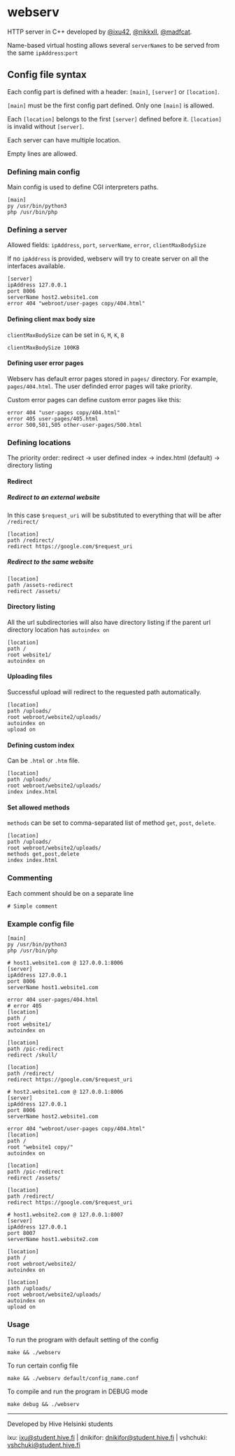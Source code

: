 # webserv
HTTP server in C++ developed by [@ixu42](https://github.com/ixu42), [@nikkxll](https://github.com/nikkxll), [@madfcat](https://github.com/madfcat).

Name-based virtual hosting allows several `serverName`s to be served from the same `ipAddress`:`port`

## Config file syntax

Each config part is defined with a header: `[main]`, `[server]` or `[location]`.

`[main]` must be the first config part defined. Only one `[main]` is allowed.

Each `[location]` belongs to the first `[server]` defined before it. `[location]` is invalid without `[server]`.

Each server can have multiple location.

Empty lines are allowed.

### Defining main config

Main config is used to define CGI interpreters paths.

```
[main]
py /usr/bin/python3
php /usr/bin/php
```

### Defining a server

Allowed fields: `ipAddress`, `port`, `serverName`, `error`, `clientMaxBodySize`

If no `ipAddress` is provided, webserv will try to create server on all the interfaces available.

```
[server]
ipAddress 127.0.0.1
port 8006
serverName host2.website1.com
error 404 "webroot/user-pages copy/404.html"
```

#### Defining client max body size


`clientMaxBodySize` can be set in `G`, `M`, `K`, `B`

```
clientMaxBodySize 100KB
```

#### Defining user error pages

Webserv has default error pages stored in `pages/` directory. For example, `pages/404.html`. The user definded error pages will take priority.

Custom error pages can define custom error pages like this:

```
error 404 "user-pages copy/404.html"
error 405 user-pages/405.html
error 500,501,505 other-user-pages/500.html
```

### Defining locations

The priority order: redirect -> user defined index -> index.html (default) -> directory listing

#### Redirect

##### Redirect to an external website

In this case `$request_uri` will be substituted to everything that will be after `/redirect/`

```
[location]
path /redirect/
redirect https://google.com/$request_uri
```


##### Redirect to the same website

```
[location]
path /assets-redirect
redirect /assets/
```

#### Directory listing 

All the url subdirectories will also have directory listing if the parent url directory location has `autoindex on`

```
[location]
path /
root website1/
autoindex on
```

#### Uploading files

Successful upload will redirect to the requested path automatically.

```
[location]
path /uploads/
root webroot/website2/uploads/
autoindex on
upload on
```

#### Defining custom index

Can be `.html` or `.htm` file.

```
[location]
path /uploads/
root webroot/website2/uploads/
index index.html
```


#### Set allowed methods

`methods` can be set to comma-separated list of method `get`, `post`, `delete`.

```
[location]
path /uploads/
root webroot/website2/uploads/
methods get,post,delete
index index.html
```

### Commenting

Each comment should be on a separate line

```
# Simple comment
```

###  Example config file
```
[main]
py /usr/bin/python3
php /usr/bin/php

# host1.website1.com @ 127.0.0.1:8006
[server]
ipAddress 127.0.0.1
port 8006
serverName host1.website1.com

error 404 user-pages/404.html
# error 405
[location]
path /
root website1/
autoindex on

[location]
path /pic-redirect
redirect /skull/

[location]
path /redirect/
redirect https://google.com/$request_uri

# host2.website1.com @ 127.0.0.1:8006
[server]
ipAddress 127.0.0.1
port 8006
serverName host2.website1.com

error 404 "webroot/user-pages copy/404.html"
[location]
path /
root "website1 copy/"
autoindex on

[location]
path /pic-redirect
redirect /assets/

[location]
path /redirect/
redirect https://google.com/$request_uri

# host1.website2.com @ 127.0.0.1:8007
[server]
ipAddress 127.0.0.1
port 8007
serverName host1.website2.com

[location]
path /
root webroot/website2/
autoindex on

[location]
path /uploads/
root webroot/website2/uploads/
autoindex on
upload on
```

### Usage

To run the program with default setting of the config

```
make && ./webserv
```

To run certain config file

```
make && ./webserv default/config_name.conf
```

To compile and run the program in DEBUG mode

```
make debug && ./webserv
```
---
Developed by Hive Helsinki students

ixu: ixu@student.hive.fi | dnikifor: dnikifor@student.hive.fi | vshchuki: vshchuki@student.hive.fi

